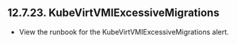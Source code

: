 ## 12.7.23. KubeVirtVMIExcessiveMigrations

- View the runbook for the KubeVirtVMIExcessiveMigrations alert.

